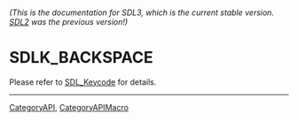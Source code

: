 ###### (This is the documentation for SDL3, which is the current stable version. [SDL2](https://wiki.libsdl.org/SDL2/) was the previous version!)
# SDLK_BACKSPACE

Please refer to [SDL_Keycode](SDL_Keycode) for details.

----
[CategoryAPI](CategoryAPI), [CategoryAPIMacro](CategoryAPIMacro)

